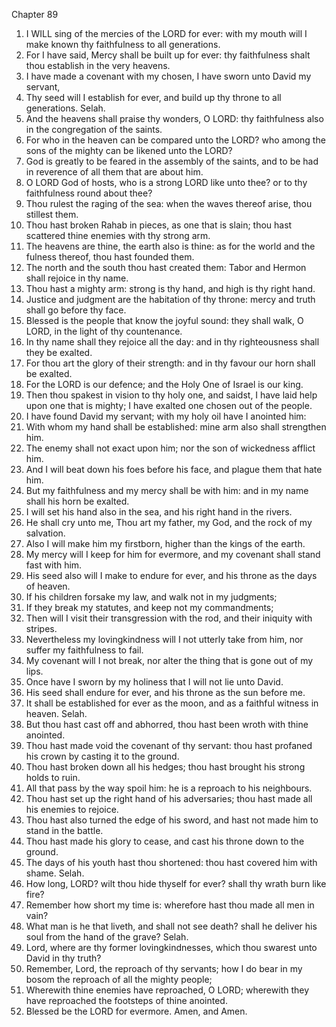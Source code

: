 

Chapter 89

1. I WILL sing of the mercies of the LORD for ever: with my mouth will I make known thy faithfulness to all generations.
2. For I have said, Mercy shall be built up for ever: thy faithfulness shalt thou establish in the very heavens.
3. I have made a covenant with my chosen, I have sworn unto David my servant,
4. Thy seed will I establish for ever, and build up thy throne to all generations.  Selah.
5. And the heavens shall praise thy wonders, O LORD: thy faithfulness also in the congregation of the saints.
6. For who in the heaven can be compared unto the LORD?  who among the sons of the mighty can be likened unto the LORD?
7. God is greatly to be feared in the assembly of the saints, and to be had in reverence of all them that are about him.
8. O LORD God of hosts, who is a strong LORD like unto thee?  or to thy faithfulness round about thee?
9. Thou rulest the raging of the sea: when the waves thereof arise, thou stillest them.
10. Thou hast broken Rahab in pieces, as one that is slain; thou hast scattered thine enemies with thy strong arm.
11. The heavens are thine, the earth also is thine: as for the world and the fulness thereof, thou hast founded them.
12. The north and the south thou hast created them: Tabor and Hermon shall rejoice in thy name.
13. Thou hast a mighty arm: strong is thy hand, and high is thy right hand.
14. Justice and judgment are the habitation of thy throne: mercy and truth shall go before thy face.
15. Blessed is the people that know the joyful sound: they shall walk, O LORD, in the light of thy countenance.
16. In thy name shall they rejoice all the day: and in thy righteousness shall they be exalted.
17. For thou art the glory of their strength: and in thy favour our horn shall be exalted.
18. For the LORD is our defence; and the Holy One of Israel is our king.
19. Then thou spakest in vision to thy holy one, and saidst, I have laid help upon one that is mighty; I have exalted one chosen out of the people.
20. I have found David my servant; with my holy oil have I anointed him:
21. With whom my hand shall be established: mine arm also shall strengthen him.
22. The enemy shall not exact upon him; nor the son of wickedness afflict him.
23. And I will beat down his foes before his face, and plague them that hate him.
24. But my faithfulness and my mercy shall be with him: and in my name shall his horn be exalted.
25. I will set his hand also in the sea, and his right hand in the rivers.
26. He shall cry unto me, Thou art my father, my God, and the rock of my salvation.
27. Also I will make him my firstborn, higher than the kings of the earth.
28. My mercy will I keep for him for evermore, and my covenant shall stand fast with him.
29. His seed also will I make to endure for ever, and his throne as the days of heaven.
30. If his children forsake my law, and walk not in my judgments;
31. If they break my statutes, and keep not my commandments;
32. Then will I visit their transgression with the rod, and their iniquity with stripes.
33. Nevertheless my lovingkindness will I not utterly take from him, nor suffer my faithfulness to fail.
34. My covenant will I not break, nor alter the thing that is gone out of my lips.
35. Once have I sworn by my holiness that I will not lie unto David.
36. His seed shall endure for ever, and his throne as the sun before me.
37. It shall be established for ever as the moon, and as a faithful witness in heaven.  Selah.
38. But thou hast cast off and abhorred, thou hast been wroth with thine anointed.
39. Thou hast made void the covenant of thy servant: thou hast profaned his crown by casting it to the ground.
40. Thou hast broken down all his hedges; thou hast brought his strong holds to ruin.
41. All that pass by the way spoil him: he is a reproach to his neighbours.
42. Thou hast set up the right hand of his adversaries; thou hast made all his enemies to rejoice.
43. Thou hast also turned the edge of his sword, and hast not made him to stand in the battle.
44. Thou hast made his glory to cease, and cast his throne down to the ground.
45. The days of his youth hast thou shortened: thou hast covered him with shame.  Selah.
46. How long, LORD?  wilt thou hide thyself for ever?  shall thy wrath burn like fire?
47. Remember how short my time is: wherefore hast thou made all men in vain?
48. What man is he that liveth, and shall not see death?  shall he deliver his soul from the hand of the grave?  Selah.
49. Lord, where are thy former lovingkindnesses, which thou swarest unto David in thy truth?
50. Remember, Lord, the reproach of thy servants; how I do bear in my bosom the reproach of all the mighty people;
51. Wherewith thine enemies have reproached, O LORD; wherewith they have reproached the footsteps of thine anointed.
52. Blessed be the LORD for evermore.  Amen, and Amen.
